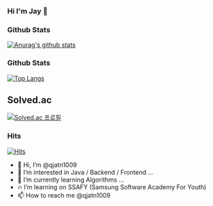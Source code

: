### Hi I'm Jay :wave:

### Github Stats

[![Anurag's github stats](https://github-readme-stats.vercel.app/api?username=qjatn1009)](https://github.com/anuraghazra/github-readme-stats)



### Github Stats

<!-- [![Anurag's github stats](https://github-readme-stats.vercel.app/api?username=qjatn1009)](https://github.com/anuraghazra/github-readme-stats) -->

 

[![Top Langs](https://github-readme-stats.vercel.app/api/top-langs/?username=qjatn1009&layout=compact)](https://github.com/anuraghazra/github-readme-stats)


## Solved.ac 
[![Solved.ac
프로필](http://mazassumnida.wtf/api/v2/generate_badge?boj=qjatn1009)](https://solved.ac/qjatn1009)


### Hits
[![Hits](https://hits.seeyoufarm.com/api/count/incr/badge.svg?url=https%3A%2F%2Fgithub.com%2Fdnl7qjs&count_bg=%2379C83D&title_bg=%23555555&icon=&icon_color=%23E7E7E7&title=hits&edge_flat=false)](https://hits.seeyoufarm.com)


- :wave: Hi, I’m @qjatn1009
- :eyes: I’m interested in Java / Backend / Frontend ...
- :seedling: I’m currently learning Algorithms ...
- :fire: I’m learning on SSAFY (Samsung Software Academy For Youth) 
- :mailbox: How to reach me @qjatn1009

<!---
edenist-x-x/edenist-x-x is a :sparkles: special :sparkles: repository because its README.md (this file) appears on your GitHub profile.
You can click the Preview link to take a look at your changes.
--->
